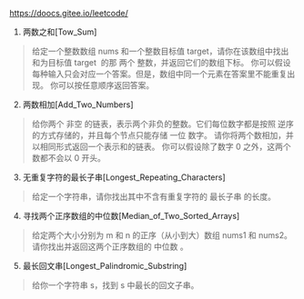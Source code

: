 https://doocs.gitee.io/leetcode/

1. 两数之和[Tow_Sum]
> 给定一个整数数组 nums 和一个整数目标值 target，请你在该数组中找出 和为目标值 target  的那 两个 整数，并返回它们的数组下标。
你可以假设每种输入只会对应一个答案。但是，数组中同一个元素在答案里不能重复出现。
你可以按任意顺序返回答案。
   
2. 两数相加[Add_Two_Numbers]
> 给你两个 非空 的链表，表示两个非负的整数。它们每位数字都是按照 逆序 的方式存储的，并且每个节点只能存储 一位 数字。
请你将两个数相加，并以相同形式返回一个表示和的链表。
你可以假设除了数字 0 之外，这两个数都不会以 0 开头。

3. 无重复字符的最长子串[Longest_Repeating_Characters]
> 给定一个字符串，请你找出其中不含有重复字符的 最长子串 的长度。

4. 寻找两个正序数组的中位数[Median_of_Two_Sorted_Arrays]
> 给定两个大小分别为 m 和 n 的正序（从小到大）数组 nums1 和 nums2。请你找出并返回这两个正序数组的 中位数 。

5. 最长回文串[Longest_Palindromic_Substring]
> 给你一个字符串 s，找到 s 中最长的回文子串。

